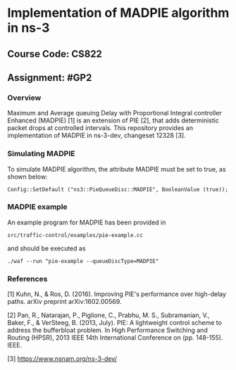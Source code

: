 # Implementation of MADPIE algorithm in ns-3

## Course Code: CS822

## Assignment: #GP2

### Overview 

Maximum and Average queuing Delay with Proportional Integral controller Enhanced (MADPIE) [1] is an extension of PIE [2], that adds deterministic packet drops at controlled intervals. This repository provides an implementation of MADPIE in ns-3-dev, changeset 12328 [3].


### Simulating MADPIE

To simulate MADPIE algorithm, the attribute MADPIE must be set to true, as shown below:

`Config::SetDefault ("ns3::PieQueueDisc::MADPIE", BooleanValue (true));`

### MADPIE example

An example program for MADPIE has been provided in

`src/traffic-control/examples/pie-example.cc`

and should be executed as

`./waf --run "pie-example --queueDiscType=MADPIE"`


### References

[1] Kuhn, N., & Ros, D. (2016). Improving PIE's performance over high-delay paths. arXiv preprint arXiv:1602.00569.

[2] Pan, R., Natarajan, P., Piglione, C., Prabhu, M. S., Subramanian, V., Baker, F., & VerSteeg, B. (2013, July). PIE: A lightweight control scheme to address the bufferbloat problem. In High Performance Switching and Routing (HPSR), 2013 IEEE 14th International Conference on (pp. 148-155). IEEE.

[3] https://www.nsnam.org/ns-3-dev/
